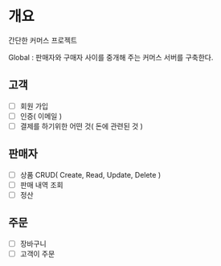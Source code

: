 # 개요
간단한 커머스 프로젝트

Global : 판매자와 구매자 사이를 중개해 주는 커머스 서버를 구축한다.

## 고객
- [ ] 회원 가입
- [ ] 인증( 이메일 )
- [ ] 결제를 하기위한 어떤 것( 돈에 관련된 것 )

## 판매자
- [ ] 상품 CRUD( Create, Read, Update, Delete )
- [ ] 판매 내역 조회
- [ ] 정산

## 주문
- [ ] 장바구니
- [ ] 고객이 주문
